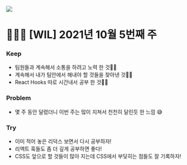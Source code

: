 ![](<https://images.velog.io/images/dawonella0411/post/fa59d6cb-bfa4-40f7-927e-ce9a593a4d51/%EC%A0%9C%EB%AA%A9%EC%9D%84%20%EC%9E%85%EB%A0%A5%ED%95%B4%EC%A3%BC%EC%84%B8%EC%9A%94_-001%20(5).png>)

# 👩🏻‍💻 [WIL] 2021년 10월 5번째 주

### Keep

- 팀원들과 계속해서 소통을 하려고 노력 한 것👍🏻
- 계속해서 내가 팀안에서 해내야 할 것들을 찾아낸 것👍🏻
- React Hooks 따로 시간내서 공부 한 것👍🏻

### Problem

- 몇 주 동안 달렸더니 이번 주는 많이 지쳐서 천천히 달린듯 한 느낌 😅

### Try

- 이미 적어 놓은 리덕스 보면서 다시 공부하자!
- 리액트 훅들도 좀 더 깊게 공부하면 좋다!
- CSS도 앞으로 할 것들이 많아 지는데 CSS에서 부딪히는 점들도 잘 기록하자!
